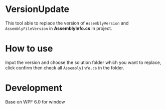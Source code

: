 # VersionUpdate

This tool able to replace the version of `AssemblyVersion` and `AssemblyFileVersion` in **AssemblyInfo.cs** in project.

# How to use
Input the version and choose the solution folder which you want to replace, click confirm then check all `AssemblyInfo.cs` in the folder.

# Development
Base on WPF 6.0 for window
